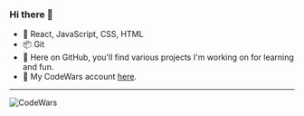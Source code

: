 ### Hi there 👋
- 🚀 React, JavaScript, CSS, HTML
- 📦 Git
- 🧩 Here on GitHub, you'll find various projects I'm working on for learning and fun.
- 🥇 My CodeWars account [here](https://www.codewars.com/users/DawidRaczek).
---
![CodeWars](https://github.r2v.ch/codewars?user=DawidRaczek&stroke=%23BB432C)
